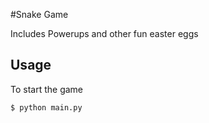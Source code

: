 #Snake Game 

Includes Powerups and other fun easter eggs

## Usage
To start the game

	$ python main.py

